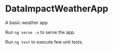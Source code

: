 # DataImpactWeatherApp

A basic weather app

Run `ng serve -o` to serve the app.


Run `ng test` to execute few unit tests.